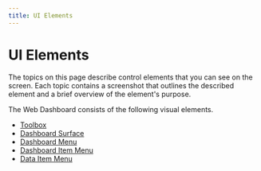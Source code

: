 ```yaml
---
title: UI Elements
---
```

# UI Elements
The topics on this page describe control elements that you can see on the screen. Each topic contains a screenshot that outlines the described element and a brief overview of the element's purpose.

The Web Dashboard consists of the following visual elements.
* [Toolbox](../../../dashboard-for-web/articles/web-dashboard-designer-mode/ui-elements/toolbox.md)
* [Dashboard Surface](../../../dashboard-for-web/articles/web-dashboard-designer-mode/ui-elements/dashboard-surface.md)
* [Dashboard Menu](../../../dashboard-for-web/articles/web-dashboard-designer-mode/ui-elements/dashboard-menu.md)
* [Dashboard Item Menu](../../../dashboard-for-web/articles/web-dashboard-designer-mode/ui-elements/dashboard-item-menu.md)
* [Data Item Menu](../../../dashboard-for-web/articles/web-dashboard-designer-mode/ui-elements/data-item-menu.md)
